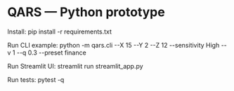# QARS — Python prototype

Install:
pip install -r requirements.txt

Run CLI example:
python -m qars.cli --X 15 --Y 2 --Z 12 --sensitivity High --v 1 --q 0.3 --preset finance

Run Streamlit UI:
streamlit run streamlit_app.py

Run tests:
pytest -q